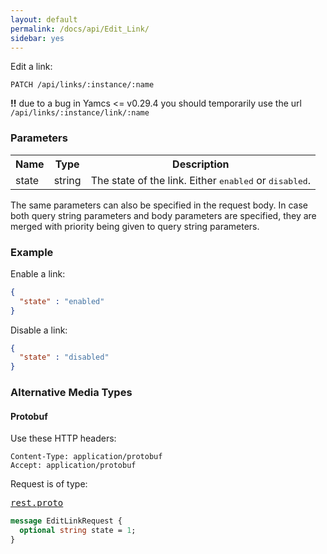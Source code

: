 ```yaml
---
layout: default
permalink: /docs/api/Edit_Link/
sidebar: yes
---
```


Edit a link:

    PATCH /api/links/:instance/:name

<strong>!!</strong> due to a bug in Yamcs <= v0.29.4 you should temporarily use the url `/api/links/:instance/link/:name`

### Parameters

<table class="inline">
  <tr>
    <th>Name</th>
    <th>Type</th>
    <th>Description</th>
  </tr>
  <tr>
    <td class="code">state</td>
    <td class="code">string</td>
    <td>The state of the link. Either <tt>enabled</tt> or <tt>disabled</tt>.</td>
  </tr>
</table>

The same parameters can also be specified in the request body. In case both query string parameters and body parameters are specified, they are merged with priority being given to query string parameters.

### Example

Enable a link:

```json
{
  "state" : "enabled"
}
```

Disable a link:

```json
{
  "state" : "disabled"
}
```

### Alternative Media Types

#### Protobuf

Use these HTTP headers:

    Content-Type: application/protobuf
    Accept: application/protobuf
    
Request is of type:

<pre class="r header"><a href="/docs/api/rest.proto/">rest.proto</a></pre>
```proto
message EditLinkRequest {
  optional string state = 1;
}
```
